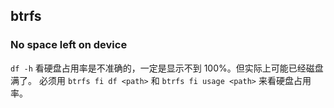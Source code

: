 ## btrfs

### No space left on device

`df -h` 看硬盘占用率是不准确的，一定是显示不到 100%。但实际上可能已经磁盘满了。
必须用 `btrfs fi df <path>` 和 `btrfs fi usage <path>` 来看硬盘占用率。
